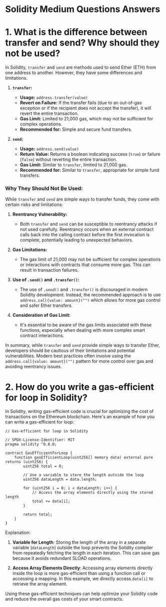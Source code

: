 # Solidity Medium Questions Answers

# 1. What is the difference between transfer and send? Why should they not be used?
In Solidity, `transfer` and `send` are methods used to send Ether (ETH) from one address to another. However, they have some differences and limitations.

1. **`transfer`:**

   - **Usage:** `address.transfer(value)`
   - **Revert on Failure:** If the transfer fails (due to an out-of-gas exception or if the recipient does not accept the transfer), it will revert the entire transaction.
   - **Gas Limit:** Limited to 21,000 gas, which may not be sufficient for complex operations.
   - **Recommended for:** Simple and secure fund transfers.

2. **`send`:**

   - **Usage:** `address.send(value)`
   - **Return Value:** Returns a boolean indicating success (`true`) or failure (`false`) without reverting the entire transaction.
   - **Gas Limit:** Similar to `transfer`, limited to 21,000 gas.
   - **Recommended for:** Similar to `transfer`, appropriate for simple fund transfers.

### Why They Should Not Be Used:

While `transfer` and `send` are simple ways to transfer funds, they come with certain risks and limitations:

1. **Reentrancy Vulnerability:**
   - Both `transfer` and `send` can be susceptible to reentrancy attacks if not used carefully. Reentrancy occurs when an external contract calls back into the calling contract before the first invocation is complete, potentially leading to unexpected behaviors.

2. **Gas Limitations:**
   - The gas limit of 21,000 may not be sufficient for complex operations or interactions with contracts that consume more gas. This can result in transaction failures.

3. **Use of `.send()` and `.transfer()`:**
   - The use of `.send()` and `.transfer()` is discouraged in modern Solidity development. Instead, the recommended approach is to use `address.call{value: amount}("")` which allows for more gas control and safer Ether transfers.

4. **Consideration of Gas Limit:**
   - It's essential to be aware of the gas limits associated with these functions, especially when dealing with more complex smart contract interactions.

In summary, while `transfer` and `send` provide simple ways to transfer Ether, developers should be cautious of their limitations and potential vulnerabilities. Modern best practices often involve using the `address.call{value: amount}("")` pattern for more control over gas and avoiding reentrancy issues.

# 2. How do you write a gas-efficient for loop in Solidity?

In Solidity, writing gas-efficient code is crucial for optimizing the cost of transactions on the Ethereum blockchain. Here's an example of how you can write a gas-efficient for loop:

```solidity
// Gas-efficient for loop in Solidity

// SPDX-License-Identifier: MIT
pragma solidity ^0.8.0;

contract GasEfficientForLoop {
    function gasEfficientLoop(uint256[] memory data) external pure returns (uint256) {
        uint256 total = 0;

        // Use a variable to store the length outside the loop
        uint256 dataLength = data.length;

        for (uint256 i = 0; i < dataLength; i++) {
            // Access the array elements directly using the stored length
            total += data[i];
        }

        return total;
    }
}
```

Explanation:

1. **Variable for Length**: Storing the length of the array in a separate variable (`dataLength`) outside the loop prevents the Solidity compiler from repeatedly fetching the length in each iteration. This can save gas because it avoids redundant SLOAD operations.

2. **Access Array Elements Directly**: Accessing array elements directly inside the loop is more gas-efficient than using a function call or accessing a mapping. In this example, we directly access `data[i]` to retrieve the array element.

Using these gas-efficient techniques can help optimize your Solidity code and reduce the overall gas costs of your smart contracts.